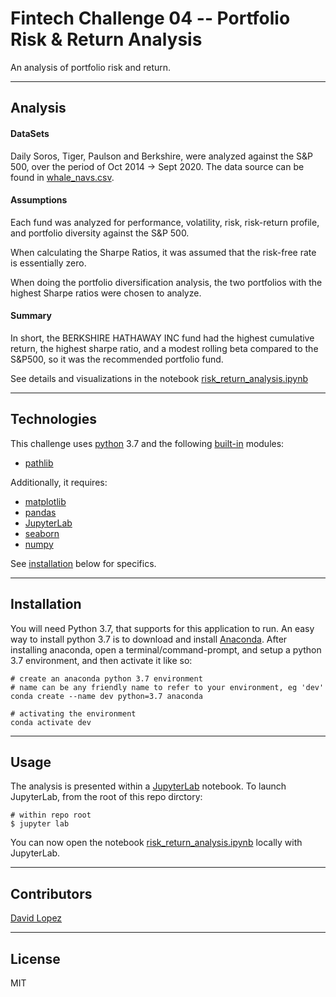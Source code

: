 # Fintech Challenge 04 -- Portfolio Risk & Return Analysis

An analysis of portfolio risk and return.

---

## Analysis 

#### DataSets
Daily  Soros, Tiger, Paulson and Berkshire, were analyzed against the S&P 500, over the period of Oct 2014 -> Sept 2020. The data source can be found in [whale_navs.csv](./Resources/whale_navs.csv).


#### Assumptions

Each fund was analyzed for performance, volatility, risk, risk-return profile, and portfolio diversity against the S&P 500. 

When calculating the Sharpe Ratios, it was assumed that the risk-free rate is essentially zero.

When doing the portfolio diversification analysis, the two portfolios with the highest Sharpe ratios were chosen to analyze.

#### Summary

In short, the BERKSHIRE HATHAWAY INC fund had the highest cumulative return, the highest sharpe ratio, and a modest rolling beta compared to the S&P500, so it was the recommended portfolio fund.

See details and visualizations in the notebook [risk_return_analysis.ipynb](./risk_return_analysis.ipynb)

---

## Technologies

This challenge uses [python](https://www.python.org/) 3.7 and the following [built-in](https://docs.python.org/3/py-modindex.html) modules:
- [pathlib](https://docs.python.org/3/library/pathlib.html#module-pathlib)

Additionally, it requires:
- [matplotlib](https://matplotlib.org/)
- [pandas](https://pandas.pydata.org/)
- [JupyterLab](https://jupyterlab.readthedocs.io/en/stable/)
- [seaborn](https://seaborn.pydata.org/tutorial.html)
- [numpy](https://numpy.org/)

See [installation](#installation) below for specifics.

---

## Installation

You will need Python 3.7, that supports for this application to run. An easy way to install python 3.7 is to download and install [Anaconda](https://www.anaconda.com/products/individual). After installing anaconda, open a terminal/command-prompt, and setup a python 3.7 environment, and then activate it like so:

```
# create an anaconda python 3.7 environment
# name can be any friendly name to refer to your environment, eg 'dev'
conda create --name dev python=3.7 anaconda

# activating the environment
conda activate dev
```

---

## Usage

The analysis is presented within a [JupyterLab](https://jupyterlab.readthedocs.io/en/stable/) notebook. To launch JupyterLab, from the root of this repo dirctory:

```
# within repo root 
$ jupyter lab
```
You can now open the notebook [risk_return_analysis.ipynb](./risk_return_analysis.ipynb) locally with JupyterLab.

---

## Contributors

[David Lopez](https://github.com/sububer)

---

## License

MIT